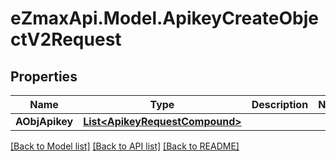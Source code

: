 
# eZmaxApi.Model.ApikeyCreateObjectV2Request

## Properties

Name | Type | Description | Notes
------------ | ------------- | ------------- | -------------
**AObjApikey** | [**List&lt;ApikeyRequestCompound&gt;**](ApikeyRequestCompound.md) |  | 

[[Back to Model list]](../README.md#documentation-for-models)
[[Back to API list]](../README.md#documentation-for-api-endpoints)
[[Back to README]](../README.md)

